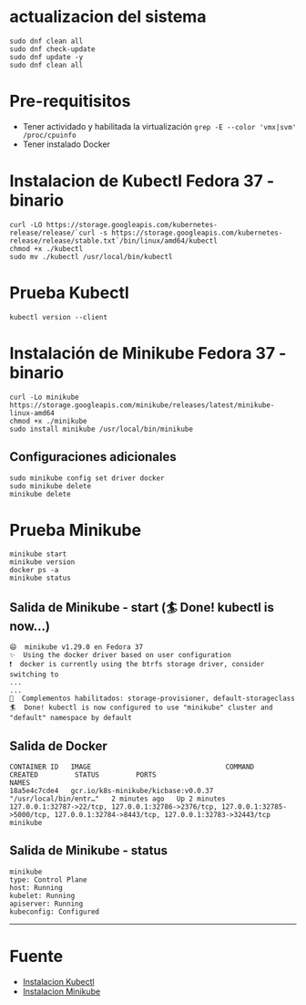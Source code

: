 # actualizacion del sistema

```
sudo dnf clean all
sudo dnf check-update
sudo dnf update -y
sudo dnf clean all
```
# Pre-requitisitos

- Tener actividado y habilitada la virtualización `grep -E --color 'vmx|svm' /proc/cpuinfo`
- Tener instalado Docker


# Instalacion de Kubectl Fedora 37 - binario

```
curl -LO https://storage.googleapis.com/kubernetes-release/release/`curl -s https://storage.googleapis.com/kubernetes-release/release/stable.txt`/bin/linux/amd64/kubectl
chmod +x ./kubectl
sudo mv ./kubectl /usr/local/bin/kubectl
```

# Prueba Kubectl
`kubectl version --client`


# Instalación de Minikube Fedora 37 - binario

```
curl -Lo minikube https://storage.googleapis.com/minikube/releases/latest/minikube-linux-amd64
chmod +x ./minikube
sudo install minikube /usr/local/bin/minikube
```
## Configuraciones adicionales

```
sudo minikube config set driver docker
sudo minikube delete
minikube delete
```

# Prueba Minikube
```
minikube start
minikube version
docker ps -a
minikube status
```

## Salida de Minikube - start (🏄  Done! kubectl is now...)
```
😄  minikube v1.29.0 en Fedora 37
✨  Using the docker driver based on user configuration
❗  docker is currently using the btrfs storage driver, consider switching to
...
...
🌟  Complementos habilitados: storage-provisioner, default-storageclass
🏄  Done! kubectl is now configured to use "minikube" cluster and "default" namespace by default
```

## Salida de Docker
```
CONTAINER ID   IMAGE                                 COMMAND                  CREATED         STATUS         PORTS                                                                                                                                  NAMES
18a5e4c7cde4   gcr.io/k8s-minikube/kicbase:v0.0.37   "/usr/local/bin/entr…"   2 minutes ago   Up 2 minutes   127.0.0.1:32787->22/tcp, 127.0.0.1:32786->2376/tcp, 127.0.0.1:32785->5000/tcp, 127.0.0.1:32784->8443/tcp, 127.0.0.1:32783->32443/tcp   minikube
```

## Salida de Minikube - status
```
minikube
type: Control Plane
host: Running
kubelet: Running
apiserver: Running
kubeconfig: Configured
```

***

# Fuente

- [Instalacion Kubectl](https://k8s-docs.netlify.app/en/docs/tasks/tools/install-kubectl/)
- [Instalacion Minikube](https://k8s-docs.netlify.app/en/docs/tasks/tools/install-minikube/)


